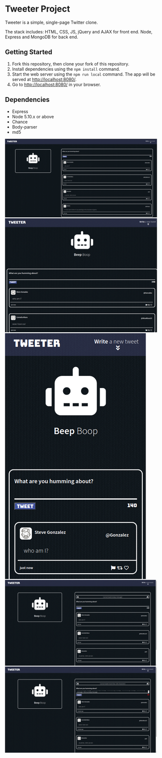 # Tweeter Project

Tweeter is a simple, single-page Twitter clone.

The stack includes: HTML, CSS, JS, jQuery and AJAX for front end. Node, Express and MongoDB for back end.

## Getting Started

1. Fork this repository, then clone your fork of this repository.
2. Install dependencies using the `npm install` command.
3. Start the web server using the `npm run local` command. The app will be served at <http://localhost:8080/>.
4. Go to <http://localhost:8080/> in your browser.

## Dependencies

- Express
- Node 5.10.x or above
- Chance
- Body-parser
- md5

!["Screenshot of desktop size"](https://raw.githubusercontent.com/no-self-required/tweeter/master/docs/fullscreen.png)
!["Screenshot of smaller window size"](https://raw.githubusercontent.com/no-self-required/tweeter/master/docs/narrow.png)
!["Screenshot of most narrow size"](https://raw.githubusercontent.com/no-self-required/tweeter/master/docs/mostnarrow.png)
!["Screenshot of empty tweet error"](https://raw.githubusercontent.com/no-self-required/tweeter/master/docs/emptyerror.png)
!["Screenshot of character limit error"](https://raw.githubusercontent.com/no-self-required/tweeter/master/docs/longtweeterror.png)

